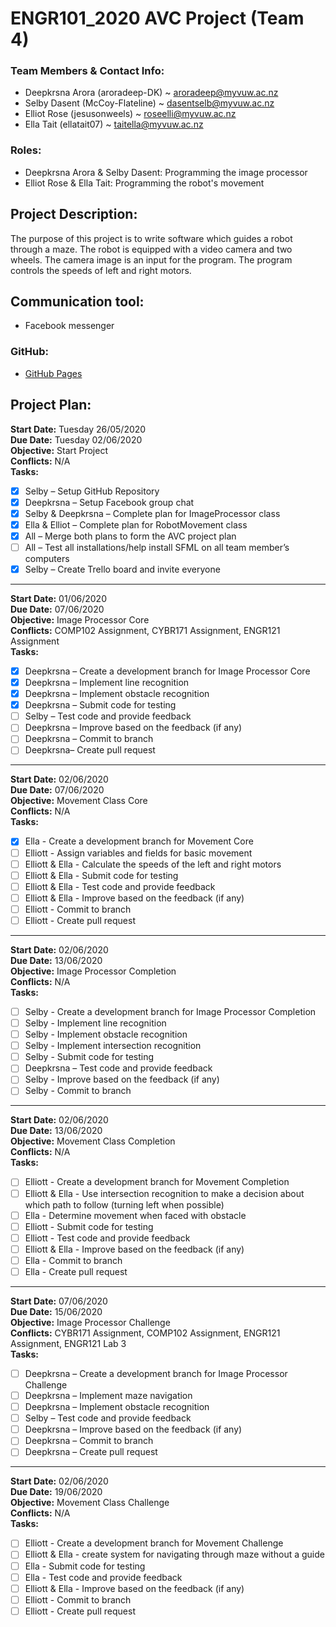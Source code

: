 # ENGR101_2020 AVC Project (Team 4)

### Team Members & Contact Info:
- Deepkrsna Arora (aroradeep-DK) ~ aroradeep@myvuw.ac.nz
- Selby Dasent (McCoy-Flateline) ~ dasentselb@myvuw.ac.nz
- Elliot Rose (jesusonweels) ~ roseelli@myvuw.ac.nz
- Ella Tait (ellatait07) ~ taitella@myvuw.ac.nz

### Roles:
- Deepkrsna Arora & Selby Dasent: Programming the image processor
- Elliot Rose & Ella Tait: Programming the robot's movement

## Project Description:
The purpose of this project is to write software which guides a robot through a maze. The robot is equipped with a video camera and two wheels. The camera image is an input for the program. The program controls the speeds of left and right motors.

## Communication tool:
- Facebook messenger

### GitHub:
- [GitHub Pages](https://github.com/McCoy-Flateline/ENGR101)

## Project Plan:
**Start Date:** Tuesday 26/05/2020  
**Due Date:** Tuesday 02/06/2020   
**Objective:** Start Project   
**Conflicts:** N/A   
**Tasks:**
- [x] Selby – Setup GitHub Repository 
- [x] Deepkrsna – Setup Facebook group chat 
- [x] Selby & Deepkrsna – Complete plan for ImageProcessor class 
- [x] Ella & Elliot – Complete plan for RobotMovement class 
- [x] All – Merge both plans to form the AVC project plan 
- [ ] All – Test all installations/help install SFML on all team member’s computers 
- [x] Selby – Create Trello board and invite everyone 

***

**Start Date:** 01/06/2020   
**Due Date:** 07/06/2020   
**Objective:** Image Processor Core   
**Conflicts:** COMP102 Assignment, CYBR171 Assignment, ENGR121 Assignment   
**Tasks:**
- [x] Deepkrsna – Create a development branch for Image Processor Core  
- [x] Deepkrsna – Implement line recognition  
- [x] Deepkrsna – Implement obstacle recognition 
- [x] Deepkrsna – Submit code for testing 
- [ ] Selby – Test code and provide feedback  
- [ ] Deepkrsna – Improve based on the feedback (if any)  
- [ ] Deepkrsna – Commit to branch  
- [ ] Deepkrsna– Create pull request

***

**Start Date:** 02/06/2020   
**Due Date:** 07/06/2020   
**Objective:** Movement Class Core   
**Conflicts:** N/A   
**Tasks:**
- [x] Ella - Create a development branch for Movement Core 
- [ ] Elliott - Assign variables and fields for basic movement 
- [ ] Elliott & Ella - Calculate the speeds of the left and right motors
- [ ] Elliott & Ella - Submit code for testing 
- [ ] Elliott & Ella - Test code and provide feedback 
- [ ] Elliott & Ella - Improve based on the feedback (if any) 
- [ ] Elliott - Commit to branch
- [ ] Elliott - Create pull request  

***

**Start Date:** 02/06/2020   
**Due Date:** 13/06/2020   
**Objective:** Image Processor Completion   
**Conflicts:** N/A   
**Tasks:**
- [ ] Selby - Create a development branch for Image Processor Completion
- [ ] Selby - Implement line recognition 
- [ ] Selby - Implement obstacle recognition
- [ ] Selby - Implement intersection recognition
- [ ] Selby - Submit code for testing 
- [ ] Deepkrsna – Test code and provide feedback 
- [ ] Selby - Improve based on the feedback (if any) 
- [ ] Selby - Commit to branch

***

**Start Date:** 02/06/2020   
**Due Date:** 13/06/2020   
**Objective:** Movement Class Completion     
**Conflicts:** N/A   
**Tasks:**
- [ ] Elliott - Create a development branch for Movement Completion 
- [ ] Elliott & Ella - Use intersection recognition to make a decision about which path to follow (turning left when possible)
- [ ] Ella - Determine movement when faced with obstacle
- [ ] Elliott - Submit code for testing 
- [ ] Elliott - Test code and provide feedback 
- [ ] Elliott & Ella - Improve based on the feedback (if any)
- [ ] Ella - Commit to branch  
- [ ] Ella - Create pull request  

***

**Start Date:** 07/06/2020   
**Due Date:** 15/06/2020   
**Objective:** Image Processor Challenge     
**Conflicts:** CYBR171 Assignment, COMP102 Assignment, ENGR121 Assignment, ENGR121 Lab 3   
**Tasks:**
- [ ] Deepkrsna – Create a development branch for Image Processor Challenge 
- [ ] Deepkrsna  – Implement maze navigation 
- [ ] Deepkrsna – Implement obstacle recognition 
- [ ] Selby – Test code and provide feedback  
- [ ] Deepkrsna – Improve based on the feedback (if any)  
- [ ] Deepkrsna – Commit to branch  
- [ ] Deepkrsna – Create pull request  

***

**Start Date:** 02/06/2020   
**Due Date:** 19/06/2020   
**Objective:** Movement Class Challenge   
**Conflicts:** N/A   
**Tasks:**
- [ ] Elliott - Create a development branch for Movement Challenge 
- [ ] Elliott & Ella - create system for navigating through maze without a guide 
- [ ] Ella - Submit code for testing 
- [ ] Ella - Test code and provide feedback 
- [ ] Elliott & Ella - Improve based on the feedback (if any)
- [ ] Elliott - Commit to branch  
- [ ] Elliott - Create pull request  
